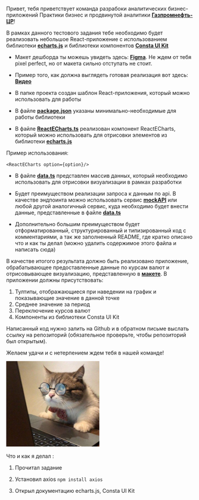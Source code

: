 Привет, тебя приветствует команда разрабоки аналитических бизнес-приложений Практики бизнес и продвинутой аналитики [**Газпромнефть-ЦР**](https://ds.gazprom-neft.ru/)!

В рамках данного тестового задания тебе необходимо будет реализовать небольшое React-приложение с использованием библиотеки [**echarts.js**](https://echarts.apache.org/en/index.html) и библиотеки компонентов [**Consta UI Kit**](https://consta.design/libs/uikit)

- Макет дешборда ты можешь увидеть здесь: [**Figma**](https://www.figma.com/file/CppcOcor3NP1BfrppRgd4a/Test?node-id=0%3A1&mode=dev). Не ждем от тебя pixel perfect, но от макета сильно отступать не стоит.

- Пример того, как должна выглядеть готовая реализация вот здесь: [**Видео**](./assets/video.mp4)

- В папке проекта создан шаблон React-приложения, который можно использовать для работы

- В файле [**package.json**](./package.json) указаны минимально-необходимые для работы библиотеки

- В файле [**ReactECharts.ts**](./src/Echarts/ReactECharts.tsx) реализован компонент ReactECharts, который можно использовать для отрисовки элементов из библиотеки [**echarts.js**](https://echarts.apache.org/en/index.html)

Пример использования:

```
<ReactECharts option={option}/>
```

- В файле [**data.ts**](./src/data/data.ts) представлен массив данных, который необходимо использовать для отрисовки визуализации в рамках разработки

- Будет преимуществом реализации запроса к данным по api. В качестве эндпоинта можно использовать сервис [**mockAPI**](https://mockapi.io/) или любой другой аналогичный сервис, куда необходимо будет внести данные, представленные в файле [**data.ts**](./src/data/data.ts)

- Дополнительно большим преимуществом будет отформатированный, структурированный и типизированный код с комментариями, а так же заполненный README, где кратко описано что и как ты делал (можно удалить содержимое этого файла и написать сюда)

В качестве итогого результата должно быть реализовано приложение, обрабатывающее предоставленные данные по курсам валют и отрисовывающее визуализацию, представленную в [**макете**](https://www.figma.com/file/CppcOcor3NP1BfrppRgd4a/Test?node-id=0%3A1&mode=dev0). В приложении должны присутствовать:

1. Тултипы, отображающиеся при наведении на график и показывающие значение в данной точке
2. Среднее значение за период
3. Переключение курсов валют
4. Компоненты из библиотеки Consta UI Kit

Написанный код нужно залить на Github и в обратном письме выслать ссылку на репозиторий (обязательное проверьте, чтобы репозиторий был открытым).

Желаем удачи и с нетерпением ждем тебя в нашей команде!

<p align="left">
 <img width="250" src="./assets/coter.jpg" alt="jpg"/>
</p>

Что и как я делал :

1. Прочитал задание

2. Установил axios `npm install axios`

3. Открыл документацию echarts.js, Consta UI Kit
